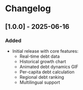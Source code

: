 # Changelog

## [1.0.0] - 2025-06-16
### Added
- Initial release with core features:
  - Real-time debt data
  - Historical growth chart
  - Animated debt dynamics GIF
  - Per-capita debt calculation
  - Regional debt ranking
  - Multilingual support
